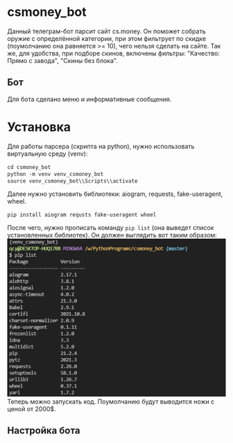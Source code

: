 # csmoney_bot
Данный телеграм-бот парсит сайт cs.money. Он поможет собрать оружие с определённой категории, при этом фильтрует по скидке (поумолчанию она равняется >= 10), чего нельзя сделать на сайте. Так же, для удобства, при подборе скинов, включены фильтры: "Качество: Прямо с завода", "Скины без блока".
## Бот
Для бота сделано меню и информативные сообщения.
# Установка 
Для работы парсера (скрипта на python), нужно использовать виртуальную среду (venv):
```
cd csmoney_bot
python -m venv venv_csmoney_bot
source venv_csmoney_bot\\Scripts\\activate
```
Далее нужно установить библиотеки: aiogram, requests, fake-useragent, wheel.
```
pip install aiogram requsts fake-useragent wheel
```
После чего, нужно прописать команду ``` pip list ``` (она выведет список установленных библиотек). Он должен выглядить вот таким образом:  
![pip list](/assets/images/index.png)  
Теперь можно запускать код. Поумолчанию будут выводится ножи с ценой от 2000$.
## Настройка бота
